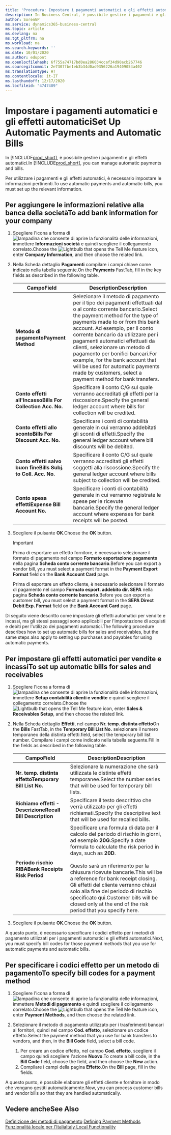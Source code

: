 ```yaml
---
title: 'Procedura: Impostare i pagamenti automatici e gli effetti automatici'
description: In Business Central, è possibile gestire i pagamenti e gli effetti automatici.
author: SorenGP
ms.service: dynamics365-business-central
ms.topic: article
ms.devlang: na
ms.tgt_pltfrm: na
ms.workload: na
ms.search.keywords: ''
ms.date: 10/01/2020
ms.author: edupont
ms.openlocfilehash: 6f755a74717bd0ea286034ccaf34d90acb267746
ms.sourcegitcommit: 2e7307fbe1eb3b34d0ad9356226a19409054a402
ms.translationtype: HT
ms.contentlocale: it-IT
ms.lasthandoff: 12/17/2020
ms.locfileid: "4747489"
---
```

# <a name="set-up-automatic-payments-and-automatic-bills"></a><span data-ttu-id="cc0eb-103">Impostare i pagamenti automatici e gli effetti automatici</span><span class="sxs-lookup"><span data-stu-id="cc0eb-103">Set Up Automatic Payments and Automatic Bills</span></span>
<span data-ttu-id="cc0eb-104">In [!INCLUDE[prod_short](../../includes/prod_short.md)], è possibile gestire i pagamenti e gli effetti automatici.</span><span class="sxs-lookup"><span data-stu-id="cc0eb-104">In [!INCLUDE[prod_short](../../includes/prod_short.md)], you can manage automatic payments and bills.</span></span>  

<span data-ttu-id="cc0eb-105">Per utilizzare i pagamenti e gli effetti automatici, è necessario impostare le informazioni pertinenti.</span><span class="sxs-lookup"><span data-stu-id="cc0eb-105">To use automatic payments and automatic bills, you must set up the relevant information.</span></span>  

## <a name="to-add-bank-information-for-your-company"></a><span data-ttu-id="cc0eb-106">Per aggiungere le informazioni relative alla banca della società</span><span class="sxs-lookup"><span data-stu-id="cc0eb-106">To add bank information for your company</span></span>  

1.  <span data-ttu-id="cc0eb-107">Scegliere l'icona a forma di ![lampadina che consente di aprire la funzionalità delle informazioni](../../media/ui-search/search_small.png "Informazioni sull'operazione che si desidera eseguire"), immettere **Informazioni società** e quindi scegliere il collegamento correlato.</span><span class="sxs-lookup"><span data-stu-id="cc0eb-107">Choose the ![Lightbulb that opens the Tell Me feature](../../media/ui-search/search_small.png "Tell me what you want to do") icon, enter **Company Information**, and then choose the related link.</span></span>  
2.  <span data-ttu-id="cc0eb-108">Nella Scheda dettaglio **Pagamenti** compilare i campi chiave come indicato nella tabella seguente.</span><span class="sxs-lookup"><span data-stu-id="cc0eb-108">On the **Payments** FastTab, fill in the key fields as described in the following table.</span></span>  

    |<span data-ttu-id="cc0eb-109">Campo</span><span class="sxs-lookup"><span data-stu-id="cc0eb-109">Field</span></span>|<span data-ttu-id="cc0eb-110">Description</span><span class="sxs-lookup"><span data-stu-id="cc0eb-110">Description</span></span>|  
    |------------------------------------|---------------------------------------|  
    |<span data-ttu-id="cc0eb-111">**Metodo di pagamento**</span><span class="sxs-lookup"><span data-stu-id="cc0eb-111">**Payment Method**</span></span>|<span data-ttu-id="cc0eb-112">Selezionare il metodo di pagamento per il tipo dei pagamenti effettuati dal o al conto corrente bancario.</span><span class="sxs-lookup"><span data-stu-id="cc0eb-112">Select the payment method for the type of payments made to or from this bank account.</span></span> <span data-ttu-id="cc0eb-113">Ad esempio, per il conto corrente bancario da utilizzare per i pagamenti automatici effettuati da clienti, selezionare un metodo di pagamento per bonifici bancari.</span><span class="sxs-lookup"><span data-stu-id="cc0eb-113">For example, for the bank account that will be used for automatic payments made by customers, select a payment method for bank transfers.</span></span>|  
    |<span data-ttu-id="cc0eb-114">**Conto effetti all'Incasso**</span><span class="sxs-lookup"><span data-stu-id="cc0eb-114">**Bills For Collection Acc. No.**</span></span>|<span data-ttu-id="cc0eb-115">Specificare il conto C/G sul quale verranno accreditati gli effetti per la riscossione.</span><span class="sxs-lookup"><span data-stu-id="cc0eb-115">Specify the general ledger account where bills for collection will be credited.</span></span>|  
    |<span data-ttu-id="cc0eb-116">**Conto effetti allo sconto**</span><span class="sxs-lookup"><span data-stu-id="cc0eb-116">**Bills For Discount Acc. No.**</span></span>|<span data-ttu-id="cc0eb-117">Specificare i conti di contabilità generale in cui verranno addebitati gli sconti di effetti.</span><span class="sxs-lookup"><span data-stu-id="cc0eb-117">Specify the general ledger account where bill discounts will be debited.</span></span>|  
    |<span data-ttu-id="cc0eb-118">**Conto effetti salvo buon fine**</span><span class="sxs-lookup"><span data-stu-id="cc0eb-118">**Bills Subj. to Coll. Acc. No.**</span></span>|<span data-ttu-id="cc0eb-119">Specificare il conto C/G sul quale verranno accreditati gli effetti soggetti alla riscossione.</span><span class="sxs-lookup"><span data-stu-id="cc0eb-119">Specify the general ledger account where bills subject to collection will be credited.</span></span>|  
    |<span data-ttu-id="cc0eb-120">**Conto spesa effetti**</span><span class="sxs-lookup"><span data-stu-id="cc0eb-120">**Expense Bill Account No.**</span></span>|<span data-ttu-id="cc0eb-121">Specificare i conti di contabilità generale in cui verranno registrate le spese per le ricevute bancarie.</span><span class="sxs-lookup"><span data-stu-id="cc0eb-121">Specify the general ledger account where expenses for bank receipts will be posted.</span></span>|  

5.  <span data-ttu-id="cc0eb-122">Scegliere il pulsante **OK**.</span><span class="sxs-lookup"><span data-stu-id="cc0eb-122">Choose the **OK** button.</span></span>  

    > [!IMPORTANT]  
    >  <span data-ttu-id="cc0eb-123">Prima di esportare un effetto fornitore, è necessario selezionare il formato di pagamento nel campo **Formato esportazione pagamento** nella pagina **Scheda conto corrente bancario**.</span><span class="sxs-lookup"><span data-stu-id="cc0eb-123">Before you can export a vendor bill, you must select a payment format in the **Payment Export Format** field on the **Bank Account Card** page.</span></span>  
    >   
    >  <span data-ttu-id="cc0eb-124">Prima di esportare un effetto cliente, è necessario selezionare il formato di pagamento nel campo **Formato esport. addebito dir. SEPA** nella pagina **Scheda conto corrente bancario**.</span><span class="sxs-lookup"><span data-stu-id="cc0eb-124">Before you can export a customer bill, you must select a payment format in the **SEPA Direct Debit Exp. Format** field on the **Bank Account Card** page.</span></span>  

<span data-ttu-id="cc0eb-125">Di seguito viene descritto come impostare gli effetti automatici per vendite e incassi, ma gli stessi passaggi sono applicabili per l'impostazione di acquisti e debiti per l'utilizzo dei pagamenti automatici.</span><span class="sxs-lookup"><span data-stu-id="cc0eb-125">The following procedure describes how to set up automatic bills for sales and receivables, but the same steps also apply to setting up purchases and payables for using automatic payments.</span></span>  

## <a name="to-set-up-automatic-bills-for-sales-and-receivables"></a><span data-ttu-id="cc0eb-126">Per impostare gli effetti automatici per vendite e incassi</span><span class="sxs-lookup"><span data-stu-id="cc0eb-126">To set up automatic bills for sales and receivables</span></span>  

1.  <span data-ttu-id="cc0eb-127">Scegliere l'icona a forma di ![lampadina che consente di aprire la funzionalità delle informazioni](../../media/ui-search/search_small.png "Informazioni sull'operazione che si desidera eseguire"), immettere **Setup contabilità clienti e vendite** e quindi scegliere il collegamento correlato.</span><span class="sxs-lookup"><span data-stu-id="cc0eb-127">Choose the ![Lightbulb that opens the Tell Me feature](../../media/ui-search/search_small.png "Tell me what you want to do") icon, enter **Sales & Receivables Setup**, and then choose the related link.</span></span>  
2.  <span data-ttu-id="cc0eb-128">Nella Scheda dettaglio **Effetti**, nel campo **Nr. temp. distinta effetto**</span><span class="sxs-lookup"><span data-stu-id="cc0eb-128">On the **Bills** FastTab, in the **Temporary Bill List No.**</span></span> <span data-ttu-id="cc0eb-129">selezionare il numero temporaneo della distinta effetti.</span><span class="sxs-lookup"><span data-stu-id="cc0eb-129">field, select the temporary bill list number.</span></span> <span data-ttu-id="cc0eb-130">Compilare i campi come indicato nella tabella seguente.</span><span class="sxs-lookup"><span data-stu-id="cc0eb-130">Fill in the fields as described in the following table.</span></span>  

    |<span data-ttu-id="cc0eb-131">Campo</span><span class="sxs-lookup"><span data-stu-id="cc0eb-131">Field</span></span>|<span data-ttu-id="cc0eb-132">Description</span><span class="sxs-lookup"><span data-stu-id="cc0eb-132">Description</span></span>|  
    |---------------------------------|---------------------------------------|  
    |<span data-ttu-id="cc0eb-133">**Nr. temp. distinta effetto**</span><span class="sxs-lookup"><span data-stu-id="cc0eb-133">**Temporary Bill List No.**</span></span>|<span data-ttu-id="cc0eb-134">Selezionare la numerazione che sarà utilizzata le distinte effetti temporanee.</span><span class="sxs-lookup"><span data-stu-id="cc0eb-134">Select the number series that will be used for temporary bill lists.</span></span>|  
    |<span data-ttu-id="cc0eb-135">**Richiamo effetti - Descrizione**</span><span class="sxs-lookup"><span data-stu-id="cc0eb-135">**Recall Bill Description**</span></span>|<span data-ttu-id="cc0eb-136">Specificare il testo descrittivo che verrà utilizzato per gli effetti richiamati.</span><span class="sxs-lookup"><span data-stu-id="cc0eb-136">Specify the descriptive text that will be used for recalled bills.</span></span>|  
    |<span data-ttu-id="cc0eb-137">**Periodo rischio RIBA**</span><span class="sxs-lookup"><span data-stu-id="cc0eb-137">**Bank Receipts Risk Period**</span></span>|<span data-ttu-id="cc0eb-138">Specificare una formula di data per il calcolo del periodo di rischio in giorni, ad esempio **20G**.</span><span class="sxs-lookup"><span data-stu-id="cc0eb-138">Specify a date formula to calculate the risk period in days, such as **20D**.</span></span><br /><br /> <span data-ttu-id="cc0eb-139">Questo sarà un riferimento per la chiusura ricevute bancarie.</span><span class="sxs-lookup"><span data-stu-id="cc0eb-139">This will be a reference for bank receipt closing.</span></span> <span data-ttu-id="cc0eb-140">Gli effetti del cliente verranno chiusi solo alla fine del periodo di rischio specificato qui.</span><span class="sxs-lookup"><span data-stu-id="cc0eb-140">Customer bills will be closed only at the end of the risk period that you specify here.</span></span>|  

3.  <span data-ttu-id="cc0eb-141">Scegliere il pulsante **OK**.</span><span class="sxs-lookup"><span data-stu-id="cc0eb-141">Choose the **OK** button.</span></span>  

 <span data-ttu-id="cc0eb-142">A questo punto, è necessario specificare i codici effetto per i metodi di pagamento utilizzati per i pagamenti automatici e gli effetti automatici.</span><span class="sxs-lookup"><span data-stu-id="cc0eb-142">Next, you must specify bill codes for those payment methods that you use for automatic payments and automatic bills.</span></span>  

## <a name="to-specify-bill-codes-for-a-payment-method"></a><span data-ttu-id="cc0eb-143">Per specificare i codici effetto per un metodo di pagamento</span><span class="sxs-lookup"><span data-stu-id="cc0eb-143">To specify bill codes for a payment method</span></span>  

1.  <span data-ttu-id="cc0eb-144">Scegliere l'icona a forma di ![lampadina che consente di aprire la funzionalità delle informazioni](../../media/ui-search/search_small.png "Informazioni sull'operazione che si desidera eseguire"), immettere **Metodi di pagamento** e quindi scegliere il collegamento correlato.</span><span class="sxs-lookup"><span data-stu-id="cc0eb-144">Choose the ![Lightbulb that opens the Tell Me feature](../../media/ui-search/search_small.png "Tell me what you want to do") icon, enter **Payment Methods**, and then choose the related link.</span></span>  
2.  <span data-ttu-id="cc0eb-145">Selezionare il metodo di pagamento utilizzato per i trasferimenti bancari ai fornitori, quindi nel campo **Cod. effetto**, selezionare un codice effetto.</span><span class="sxs-lookup"><span data-stu-id="cc0eb-145">Select the payment method that you use for bank transfers to vendors, and then, in the **Bill Code** field, select a bill code.</span></span>  

    1.  <span data-ttu-id="cc0eb-146">Per creare un codice effetto, nel campo **Cod. effetto**, scegliere il campo quindi scegliere l'azione **Nuovo**.</span><span class="sxs-lookup"><span data-stu-id="cc0eb-146">To create a bill code, in the **Bill Code** field, choose the field, and then choose the **New** action.</span></span>  
    2.  <span data-ttu-id="cc0eb-147">Compilare i campi della pagina **Effetto**.</span><span class="sxs-lookup"><span data-stu-id="cc0eb-147">On the **Bill** page, fill in the fields.</span></span>

<span data-ttu-id="cc0eb-148">A questo punto, è possibile elaborare gli effetti cliente e fornitore in modo che vengano gestiti automaticamente.</span><span class="sxs-lookup"><span data-stu-id="cc0eb-148">Now, you can process customer bills and vendor bills so that they are handled automatically.</span></span>  

## <a name="see-also"></a><span data-ttu-id="cc0eb-149">Vedere anche</span><span class="sxs-lookup"><span data-stu-id="cc0eb-149">See Also</span></span>  
 <span data-ttu-id="cc0eb-150">[Definizione dei metodi di pagamento](../../finance-payment-methods.md)   </span><span class="sxs-lookup"><span data-stu-id="cc0eb-150">[Defining Payment Methods](../../finance-payment-methods.md)   </span></span>  
  [<span data-ttu-id="cc0eb-151">Funzionalità locale per l'Italia</span><span class="sxs-lookup"><span data-stu-id="cc0eb-151">Italy Local Functionality</span></span>](italy-local-functionality.md)
